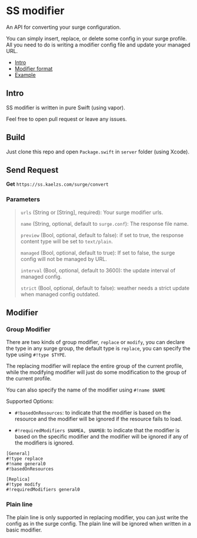 
# SS modifier

An API for converting your surge configuration.

You can simply insert, replace, or delete some config in your surge profile. All you need to do is writing a modifier config file and update your managed URL.

- [Intro](#Intro)
- [Modifier format](#Modifier)
- [Example](#Example)

## Intro

SS modifier is written in pure Swift (using vapor).

Feel free to open pull request or leave any issues.

## Build

Just clone this repo and open `Package.swift` in `server` folder (using Xcode).

## Send Request

**Get** `https://ss.kaelzs.com/surge/convert`

### Parameters

> `urls` (String or [String], required): Your surge modifier urls.
>
> `name` (String, optional, default to `surge.conf`): The response file name.
>
> `preview` (Bool, optional, default to false): if set to true, the response content type will be set to `text/plain`.
>
> `managed` (Bool, optional, default to true): If set to false, the surge config will not be managed by URL.
>
> `interval` (Bool, optional, default to 3600): the update interval of managed config.
>
> `strict` (Bool, optional, default to false): weather needs a strict update when managed config outdated.

## Modifier

### Group Modifier

There are two kinds of group modifier, `replace` or `modify`, you can declare the type in any surge group, the default type is `replace`, you can specify the type using `#!type $TYPE`.

The replacing modifier will replace the entire group of the current profile, while the modifying modifier will just do some modification to the group of the current profile.

You can also specify the name of the modifier using `#!name $NAME`

Supported Options:

- `#!basedOnResources`: to indicate that the modifier is based on the resource and the modifier will be ignored if the resource fails to load.

- `#!requiredModifiers $NAMEA, $NAMEB`: to indicate that the modifier is based on the specific modifier and the modifier will be ignored if any of the modifiers is ignored.

``` Properties
[General]
#!type replace
#!name general0
#!basedOnResources

[Replica]
#!type modify
#!requiredModifiers general0
```

### Plain line

The plain line is only supported in replacing modifier, you can just write the config as in the surge config. The plain line will be ignored when written in a basic modifier.

``` Properties